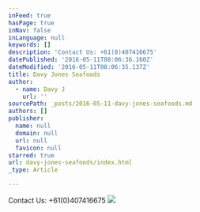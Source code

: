 ```yaml
---
inFeed: true
hasPage: true
inNav: false
inLanguage: null
keywords: []
description: 'Contact Us: +61(0)407416675'
datePublished: '2016-05-11T08:06:36.160Z'
dateModified: '2016-05-11T08:06:35.137Z'
title: Davy Jones Seafoods
author:
  - name: Davy J
    url: ''
sourcePath: _posts/2016-05-11-davy-jones-seafoods.md
authors: []
publisher:
  name: null
  domain: null
  url: null
  favicon: null
starred: true
url: davy-jones-seafoods/index.html
_type: Article

---
```

Contact Us: +61(0)407416675
![](https://s3-us-west-2.amazonaws.com/the-grid-img/p/ac1a67c12cb903ce8dd663adf714a6e0672e5e20.jpg)